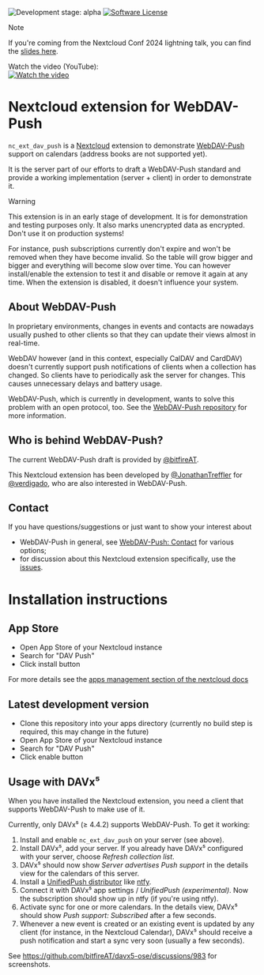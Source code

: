![Development stage: alpha](https://img.shields.io/badge/development%20stage-preview-blue)
[![Software License](https://img.shields.io/badge/license-AGPL-brightgreen.svg)](LICENSE)

> [!NOTE]  
> If you're coming from the Nextcloud Conf 2024 lightning talk, you can find the [slides here](https://cloud.bitfire.at/s/WoPZaEnC9tmNxa6).

Watch the video (YouTube):  
[![Watch the video](https://img.youtube.com/vi/XQ2jhqbDL6M/hqdefault.jpg)](https://youtu.be/XQ2jhqbDL6M)


# Nextcloud extension for WebDAV-Push

`nc_ext_dav_push` is a [Nextcloud](https://github.com/nextcloud/server) extension to demonstrate [WebDAV-Push](https://github.com/bitfireAT/webdav-push/) support on calendars (address books are not supported yet).

It is the server part of our efforts to draft a WebDAV-Push standard and provide a working implementation (server + client) in order to demonstrate it.

> [!WARNING] 
> This extension is in an early stage of development. It is for demonstration and testing purposes only. It also marks unencrypted data as encrypted. Don't use it on production systems!

For instance, push subscriptions currently don't expire and won't be removed when they have become invalid. So the table will grow bigger and bigger and everything will become slow over time. You can however install/enable the extension to test it and disable or remove it again at any time. When the extension is disabled, it doesn't influence your system.


## About WebDAV-Push

In proprietary environments, changes in events and contacts are nowadays usually pushed to other clients so that they can update their views almost in real-time.

WebDAV however (and in this context, especially CalDAV and CardDAV) doesn't currently support push notifications of clients when a collection has changed. So clients have to periodically ask the server for changes. This causes unnecessary delays and battery usage.

WebDAV-Push, which is currently in development, wants to solve this problem with an open protocol, too. See the [WebDAV-Push repository](https://github.com/bitfireAT/webdav-push/) for more information.


## Who is behind WebDAV-Push?

The current WebDAV-Push draft is provided by [@bitfireAT](https://github.com/bitfireAT).

This Nextcloud extension has been developed by [@JonathanTreffler](https://github.com/JonathanTreffler) for [@verdigado](https://github.com/verdigado), who are also interested in WebDAV-Push.


## Contact

If you have questions/suggestions or just want to show your interest about

- WebDAV-Push in general, see [WebDAV-Push: Contact](https://github.com/bitfireAT/webdav-push/#contact) for various options;
- for discussion about this Nextcloud extension specifically, use the [issues](https://github.com/bitfireAT/nc_ext_dav_push/issues).


# Installation instructions

## App Store
- Open App Store of your Nextcloud instance
- Search for "DAV Push"
- Click install button

For more details see the [apps management section of the nextcloud docs](https://docs.nextcloud.com/server/stable/admin_manual/apps_management.html)

## Latest development version
- Clone this repository into your apps directory (currently no build step is required, this may change in the future)
- Open App Store of your Nextcloud instance
- Search for "DAV Push"
- Click enable button

## Usage with DAVx⁵

When you have installed the Nextcloud extension, you need a client that supports WebDAV-Push to make use of it.

Currently, only DAVx⁵ (≥ 4.4.2) supports WebDAV-Push. To get it working:

1. Install and enable `nc_ext_dav_push` on your server (see above).
2. Install DAVx⁵, add your server. If you already have DAVx⁵ configured with your server, choose _Refresh collection list_.
3. DAVx⁵ should now show _Server advertises Push support_ in the details view for the calendars of this server.
4. Install a [UnifiedPush distributor](https://unifiedpush.org/users/distributors/) like [ntfy](https://ntfy.sh/).
5. Connect it with DAVx⁵ app settings / _UnifiedPush (experimental)_. Now the subscription should show up in ntfy (if you're using ntfy).
6. Activate sync for one or more calendars. In the details view, DAVx⁵ should show _Push support: Subscribed_ after a few seconds.
7. Whenever a new event is created or an existing event is updated by any client (for instance, in the Nextcloud Calendar), DAVx⁵ should receive a push notification and start a sync very soon (usually a few seconds).

See https://github.com/bitfireAT/davx5-ose/discussions/983 for screenshots.
